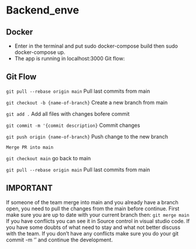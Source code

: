 # Backend_enve
## Docker
- Enter in the terminal and put sudo docker-compose build then sudo docker-compose up.
- The app is running in localhost:3000
Git flow:
## Git Flow

`git pull --rebase origin main`
Pull last commits from main

`git checkout -b {name-of-branch}`
Create a new branch from main

`git add .`
Add all files with changes bofere commit

`git commit -m '{commit description}`
Commit changes

`git push origin {name-of-branch}`
Push change to the new branch

`Merge PR into main`

`git checkout main`
go back to main

`git pull --rebase origin main`
Pull last commits from main

## IMPORTANT
If someone of the team merge into main and you already have a branch open, you need to pull the changes from the main before continue.
First make sure you are up to date with your current branch then:
`git merge main`
If you have conflicts you can see it in Source control in visual studio code. If you have some doubts of what need to stay and what not 
better discuss with the team.
If you don’t have any conflicts make sure you do your git commit -m ‘<comment>’ and continue the development.


